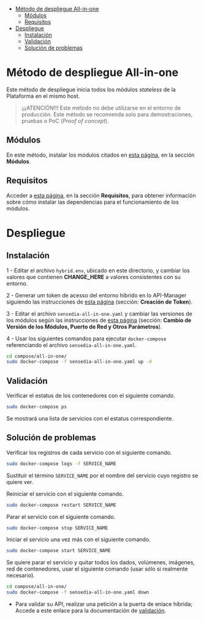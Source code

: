 <!-- TOC -->

- [Método de despliegue All-in-one](#método-de-despliegue-all-in-one)
  - [Módulos](#módulos)
  - [Requisitos](#requisitos)
- [Despliegue](#despliegue)
  - [Instalación](#instalación)
  - [Validación](#validación)
  - [Solución de problemas](#solución-de-problemas)

<!-- TOC END -->

# Método de despliegue All-in-one

Este método de despliegue inicia todos los módulos *stateless* de la Plataforma en el mismo host.

> ¡¡¡ATENCIÓN!!! Este método no debe utilizarse en el entorno de producción. Este método se recomienda solo para demostraciones, pruebas o PoC (*Proof of concept*).

## Módulos

En este método, instalar los módulos citados en [esta página](../README_es.md), en la sección **Módulos**.

## Requisitos

Acceder a [esta página](../README_es.md), en la sección **Requisitos**, para obtener información sobre cómo instalar las dependencias para el funcionamiento de los módulos.

# Despliegue

## Instalación

1 - Editar el archivo ``hybrid.env``, ubicado en este directorio, y cambiar los valores que contienen **CHANGE_HERE** a valores consistentes con su entorno.

2 - Generar um token de acesso del entorno híbrido en lo API-Manager siguiendo las instrucciones de [esta página](../README_es.md) (sección: **Creación de Token**).

3 - Editar el archivo ``sensedia-all-in-one.yaml`` y cambiar las versiones de los módulos según las instrucciones de [esta página](../README_es.md) (sección: **Cambio de Versión de los Módulos, Puerto de Red y Otros Parámetros**).

4 - Usar los siguientes comandos para ejecutar ``docker-compose`` referenciando el archivo ``sensedia-all-in-one.yaml``.

```bash
cd compose/all-in-one/
sudo docker-compose -f sensedia-all-in-one.yaml up -d
```

## Validación

Verificar el estatus de los contenedores con el siguiente comando.

```bash
sudo docker-compose ps
```

Se mostrará una lista de servicios con el estatus correspondiente.

## Solución de problemas

Verificar los registros de cada servicio con el siguiente comando.

```bash
sudo docker-compose logs -f SERVICE_NAME
```

Sustituir el término ``SERVICE_NAME`` por el nombre del servicio cuyo registro se quiere ver.

Reiniciar el servicio con el siguiente comando.

```bash
sudo docker-compose restart SERVICE_NAME
```

Parar el servicio con el siguiente comando.

```bash
sudo docker-compose stop SERVICE_NAME
```

Iniciar el servicio una vez más con el siguiente comando.

```bash
sudo docker-compose start SERVICE_NAME
```

Se quiere parar el servicio y quitar todos los dados, volúmenes, imágenes, red de contenedores, usar el siguiente comando (usar sólo si realmente necesario).

```bash
cd compose/all-in-one/
sudo docker-compose -f sensedia-all-in-one.yaml down
```

* Para validar su API, realizar una petición a la puerta de enlace híbrida; Accede a este enlace para la documentación de [validación](../validation/README_pt.md).
